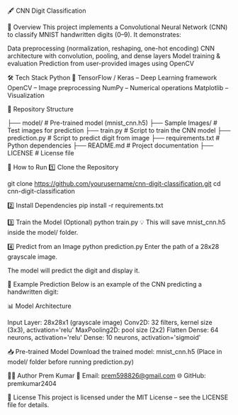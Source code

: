 🖋️ CNN Digit Classification

📌 Overview
This project implements a Convolutional Neural Network (CNN) to classify MNIST handwritten digits (0–9).
It demonstrates:

Data preprocessing (normalization, reshaping, one-hot encoding)
CNN architecture with convolution, pooling, and dense layers
Model training & evaluation
Prediction from user-provided images using OpenCV

🛠️ Tech Stack
Python 🐍
TensorFlow / Keras – Deep Learning framework
OpenCV – Image preprocessing
NumPy – Numerical operations
Matplotlib – Visualization

📂 Repository Structure

├── model/                   # Pre-trained model (mnist_cnn.h5)
├── Sample Images/           # Test images for prediction
├── train.py                 # Script to train the CNN model
├── prediction.py            # Script to predict digit from image
├── requirements.txt         # Python dependencies
├── README.md                # Project documentation
├── LICENSE                  # License file


🚀 How to Run
1️⃣ Clone the Repository

git clone https://github.com/yourusername/cnn-digit-classification.git
cd cnn-digit-classification

2️⃣ Install Dependencies
pip install -r requirements.txt

3️⃣ Train the Model (Optional)
python train.py
💡 This will save mnist_cnn.h5 inside the model/ folder.

4️⃣ Predict from an Image
python prediction.py
Enter the path of a 28x28 grayscale image.

The model will predict the digit and display it.

📸 Example Prediction
Below is an example of the CNN predicting a handwritten digit:


📊 Model Architecture

Input Layer: 28x28x1 (grayscale image)
Conv2D: 32 filters, kernel size (3x3), activation='relu'
MaxPooling2D: pool size (2x2)
Flatten
Dense: 64 neurons, activation='relu'
Dense: 10 neurons, activation='sigmoid'

📥 Pre-trained Model
Download the trained model: mnist_cnn.h5
(Place in model/ folder before running prediction.py)

👨‍💻 Author
Prem Kumar
📧 Email: prem598826@gmail.com
🌐 GitHub: premkumar2404

📄 License
This project is licensed under the MIT License – see the LICENSE file for details.

